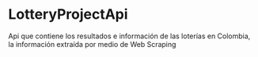 # LotteryProjectApi
Api que contiene los resultados e información de las loterías en Colombia, la información extraída por medio de Web Scraping
